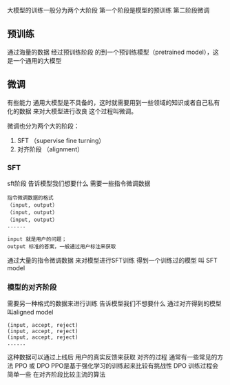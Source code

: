 大模型的训练一般分为两个大阶段 
第一个阶段是模型的预训练 
第二阶段微调

## 预训练
通过海量的数据 经过预训练阶段 的到一个预训练模型（pretrained model），这是一个通用的大模型

## 微调
有些能力 通用大模型是不具备的，这时就需要用到一些领域的知识或者自己私有化的数据 来对大模型进行改良 这个过程叫微调。

微调也分为两个大的阶段：
1. SFT （supervise fine turning）
2. 对齐阶段 （alignment）

### SFT
sft阶段 告诉模型我们想要什么 需要一些指令微调数据
```
指令微调数据的格式
（input, output）
（input, output）
（input, output）
......

input 就是用户的问题；
output 标准的答案，一般通过用户标注来获取
```

通过大量的指令微调数据 来对模型进行SFT训练 得到一个训练过的模型 叫 SFT model

### 模型的对齐阶段
需要另一种格式的数据来进行训练 告诉模型我们不想要什么 通过对齐得到的模型 叫aligned model
```
(input, accept, reject)
(input, accept, reject)
(input, accept, reject)
......
```
这种数据可以通过上线后 用户的真实反馈来获取 
对齐的过程 通常有一些常见的方法 PPO 或 DPO
PPO是基于强化学习的训练起来比较有挑战性
DPO 训练过程会简单一些 在对齐阶段比较主流的算法